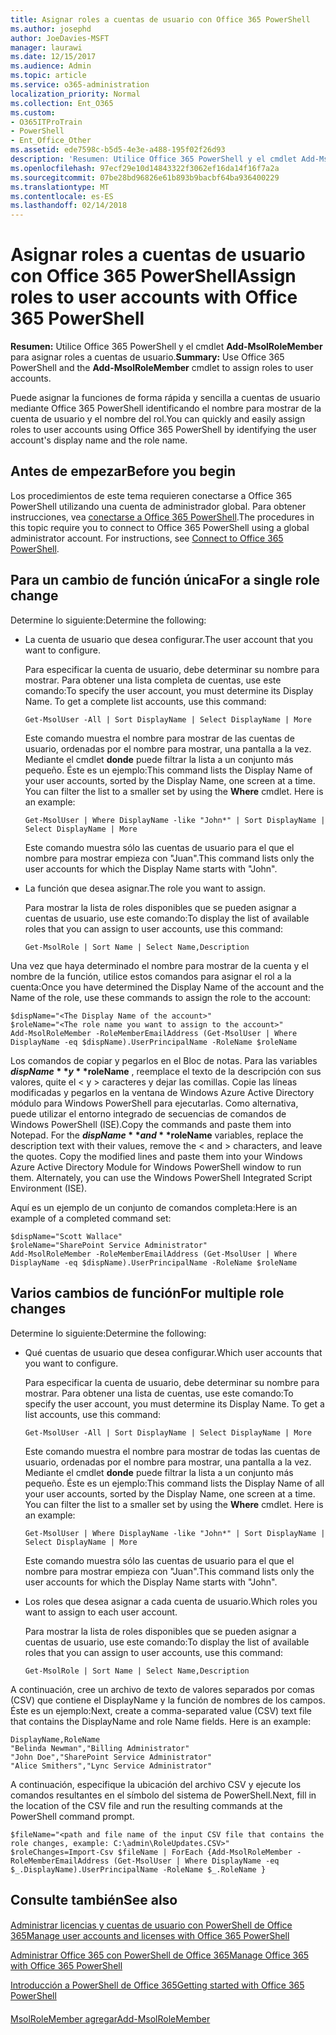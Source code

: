 ```yaml
---
title: Asignar roles a cuentas de usuario con Office 365 PowerShell
ms.author: josephd
author: JoeDavies-MSFT
manager: laurawi
ms.date: 12/15/2017
ms.audience: Admin
ms.topic: article
ms.service: o365-administration
localization_priority: Normal
ms.collection: Ent_O365
ms.custom:
- O365ITProTrain
- PowerShell
- Ent_Office_Other
ms.assetid: ede7598c-b5d5-4e3e-a488-195f02f26d93
description: 'Resumen: Utilice Office 365 PowerShell y el cmdlet Add-MsolRoleMember para asignar roles a cuentas de usuario.'
ms.openlocfilehash: 97ecf29e10d14843322f3062ef16da14f16f7a2a
ms.sourcegitcommit: 07be28bd96826e61b893b9bacbf64ba936400229
ms.translationtype: MT
ms.contentlocale: es-ES
ms.lasthandoff: 02/14/2018
---
```

# <a name="assign-roles-to-user-accounts-with-office-365-powershell"></a><span data-ttu-id="914a0-103">Asignar roles a cuentas de usuario con Office 365 PowerShell</span><span class="sxs-lookup"><span data-stu-id="914a0-103">Assign roles to user accounts with Office 365 PowerShell</span></span>

 <span data-ttu-id="914a0-104">**Resumen:** Utilice Office 365 PowerShell y el cmdlet **Add-MsolRoleMember** para asignar roles a cuentas de usuario.</span><span class="sxs-lookup"><span data-stu-id="914a0-104">**Summary:** Use Office 365 PowerShell and the **Add-MsolRoleMember** cmdlet to assign roles to user accounts.</span></span>
  
<span data-ttu-id="914a0-105">Puede asignar la funciones de forma rápida y sencilla a cuentas de usuario mediante Office 365 PowerShell identificando el nombre para mostrar de la cuenta de usuario y el nombre del rol.</span><span class="sxs-lookup"><span data-stu-id="914a0-105">You can quickly and easily assign roles to user accounts using Office 365 PowerShell by identifying the user account's display name and the role name.</span></span>
  
## <a name="before-you-begin"></a><span data-ttu-id="914a0-106">Antes de empezar</span><span class="sxs-lookup"><span data-stu-id="914a0-106">Before you begin</span></span>

<span data-ttu-id="914a0-p101">Los procedimientos de este tema requieren conectarse a Office 365 PowerShell utilizando una cuenta de administrador global. Para obtener instrucciones, vea [conectarse a Office 365 PowerShell](connect-to-office-365-powershell.md).</span><span class="sxs-lookup"><span data-stu-id="914a0-p101">The procedures in this topic require you to connect to Office 365 PowerShell using a global administrator account. For instructions, see [Connect to Office 365 PowerShell](connect-to-office-365-powershell.md).</span></span>
  
## <a name="for-a-single-role-change"></a><span data-ttu-id="914a0-109">Para un cambio de función única</span><span class="sxs-lookup"><span data-stu-id="914a0-109">For a single role change</span></span>

<span data-ttu-id="914a0-110">Determine lo siguiente:</span><span class="sxs-lookup"><span data-stu-id="914a0-110">Determine the following:</span></span>
  
- <span data-ttu-id="914a0-111">La cuenta de usuario que desea configurar.</span><span class="sxs-lookup"><span data-stu-id="914a0-111">The user account that you want to configure.</span></span>
    
    <span data-ttu-id="914a0-p102">Para especificar la cuenta de usuario, debe determinar su nombre para mostrar. Para obtener una lista completa de cuentas, use este comando:</span><span class="sxs-lookup"><span data-stu-id="914a0-p102">To specify the user account, you must determine its Display Name. To get a complete list accounts, use this command:</span></span>
    
  ```
  Get-MsolUser -All | Sort DisplayName | Select DisplayName | More
  ```

    <span data-ttu-id="914a0-p103">Este comando muestra el nombre para mostrar de las cuentas de usuario, ordenadas por el nombre para mostrar, una pantalla a la vez. Mediante el cmdlet **donde** puede filtrar la lista a un conjunto más pequeño. Éste es un ejemplo:</span><span class="sxs-lookup"><span data-stu-id="914a0-p103">This command lists the Display Name of your user accounts, sorted by the Display Name, one screen at a time. You can filter the list to a smaller set by using the **Where** cmdlet. Here is an example:</span></span>
    
  ```
  Get-MsolUser | Where DisplayName -like "John*" | Sort DisplayName | Select DisplayName | More
  ```

    <span data-ttu-id="914a0-117">Este comando muestra sólo las cuentas de usuario para el que el nombre para mostrar empieza con "Juan".</span><span class="sxs-lookup"><span data-stu-id="914a0-117">This command lists only the user accounts for which the Display Name starts with "John".</span></span>
    
- <span data-ttu-id="914a0-118">La función que desea asignar.</span><span class="sxs-lookup"><span data-stu-id="914a0-118">The role you want to assign.</span></span>
    
    <span data-ttu-id="914a0-119">Para mostrar la lista de roles disponibles que se pueden asignar a cuentas de usuario, use este comando:</span><span class="sxs-lookup"><span data-stu-id="914a0-119">To display the list of available roles that you can assign to user accounts, use this command:</span></span>
    
  ```
  Get-MsolRole | Sort Name | Select Name,Description
  ```

<span data-ttu-id="914a0-120">Una vez que haya determinado el nombre para mostrar de la cuenta y el nombre de la función, utilice estos comandos para asignar el rol a la cuenta:</span><span class="sxs-lookup"><span data-stu-id="914a0-120">Once you have determined the Display Name of the account and the Name of the role, use these commands to assign the role to the account:</span></span>
  
```
$dispName="<The Display Name of the account>"
$roleName="<The role name you want to assign to the account>"
Add-MsolRoleMember -RoleMemberEmailAddress (Get-MsolUser | Where DisplayName -eq $dispName).UserPrincipalName -RoleName $roleName
```

<span data-ttu-id="914a0-p104">Los comandos de copiar y pegarlos en el Bloc de notas. Para las variables **$dispName** y **$roleName** , reemplace el texto de la descripción con sus valores, quite el \< y > caracteres y dejar las comillas. Copie las líneas modificadas y pegarlos en la ventana de Windows Azure Active Directory módulo para Windows PowerShell para ejecutarlas. Como alternativa, puede utilizar el entorno integrado de secuencias de comandos de Windows PowerShell (ISE).</span><span class="sxs-lookup"><span data-stu-id="914a0-p104">Copy the commands and paste them into Notepad. For the **$dispName** and **$roleName** variables, replace the description text with their values, remove the \< and > characters, and leave the quotes. Copy the modified lines and paste them into your Windows Azure Active Directory Module for Windows PowerShell window to run them. Alternately, you can use the Windows PowerShell Integrated Script Environment (ISE).</span></span>
  
<span data-ttu-id="914a0-125">Aquí es un ejemplo de un conjunto de comandos completa:</span><span class="sxs-lookup"><span data-stu-id="914a0-125">Here is an example of a completed command set:</span></span>
  
```
$dispName="Scott Wallace"
$roleName="SharePoint Service Administrator"
Add-MsolRoleMember -RoleMemberEmailAddress (Get-MsolUser | Where DisplayName -eq $dispName).UserPrincipalName -RoleName $roleName
```

## <a name="for-multiple-role-changes"></a><span data-ttu-id="914a0-126">Varios cambios de función</span><span class="sxs-lookup"><span data-stu-id="914a0-126">For multiple role changes</span></span>

<span data-ttu-id="914a0-127">Determine lo siguiente:</span><span class="sxs-lookup"><span data-stu-id="914a0-127">Determine the following:</span></span>
  
- <span data-ttu-id="914a0-128">Qué cuentas de usuario que desea configurar.</span><span class="sxs-lookup"><span data-stu-id="914a0-128">Which user accounts that you want to configure.</span></span>
    
    <span data-ttu-id="914a0-p105">Para especificar la cuenta de usuario, debe determinar su nombre para mostrar. Para obtener una lista de cuentas, use este comando:</span><span class="sxs-lookup"><span data-stu-id="914a0-p105">To specify the user account, you must determine its Display Name. To get a list accounts, use this command:</span></span>
    
  ```
  Get-MsolUser -All | Sort DisplayName | Select DisplayName | More
  ```

    <span data-ttu-id="914a0-p106">Este comando muestra el nombre para mostrar de todas las cuentas de usuario, ordenadas por el nombre para mostrar, una pantalla a la vez. Mediante el cmdlet **donde** puede filtrar la lista a un conjunto más pequeño. Éste es un ejemplo:</span><span class="sxs-lookup"><span data-stu-id="914a0-p106">This command lists the Display Name of all your user accounts, sorted by the Display Name, one screen at a time. You can filter the list to a smaller set by using the **Where** cmdlet. Here is an example:</span></span>
    
  ```
  Get-MsolUser | Where DisplayName -like "John*" | Sort DisplayName | Select DisplayName | More
  ```

    <span data-ttu-id="914a0-134">Este comando muestra sólo las cuentas de usuario para el que el nombre para mostrar empieza con "Juan".</span><span class="sxs-lookup"><span data-stu-id="914a0-134">This command lists only the user accounts for which the Display Name starts with "John".</span></span>
    
- <span data-ttu-id="914a0-135">Los roles que desea asignar a cada cuenta de usuario.</span><span class="sxs-lookup"><span data-stu-id="914a0-135">Which roles you want to assign to each user account.</span></span>
    
    <span data-ttu-id="914a0-136">Para mostrar la lista de roles disponibles que se pueden asignar a cuentas de usuario, use este comando:</span><span class="sxs-lookup"><span data-stu-id="914a0-136">To display the list of available roles that you can assign to user accounts, use this command:</span></span>
    
  ```
  Get-MsolRole | Sort Name | Select Name,Description
  ```

<span data-ttu-id="914a0-p107">A continuación, cree un archivo de texto de valores separados por comas (CSV) que contiene el DisplayName y la función de nombres de los campos. Éste es un ejemplo:</span><span class="sxs-lookup"><span data-stu-id="914a0-p107">Next, create a comma-separated value (CSV) text file that contains the DisplayName and role Name fields. Here is an example:</span></span>
  
```
DisplayName,RoleName
"Belinda Newman","Billing Administrator"
"John Doe","SharePoint Service Administrator"
"Alice Smithers","Lync Service Administrator"
```

<span data-ttu-id="914a0-139">A continuación, especifique la ubicación del archivo CSV y ejecute los comandos resultantes en el símbolo del sistema de PowerShell.</span><span class="sxs-lookup"><span data-stu-id="914a0-139">Next, fill in the location of the CSV file and run the resulting commands at the PowerShell command prompt.</span></span>
  
```
$fileName="<path and file name of the input CSV file that contains the role changes, example: C:\admin\RoleUpdates.CSV>"
$roleChanges=Import-Csv $fileName | ForEach {Add-MsolRoleMember -RoleMemberEmailAddress (Get-MsolUser | Where DisplayName -eq $_.DisplayName).UserPrincipalName -RoleName $_.RoleName }

```

## <a name="see-also"></a><span data-ttu-id="914a0-140">Consulte también</span><span class="sxs-lookup"><span data-stu-id="914a0-140">See also</span></span>

#### 

[<span data-ttu-id="914a0-141">Administrar licencias y cuentas de usuario con PowerShell de Office 365</span><span class="sxs-lookup"><span data-stu-id="914a0-141">Manage user accounts and licenses with Office 365 PowerShell</span></span>](manage-user-accounts-and-licenses-with-office-365-powershell.md)
  
[<span data-ttu-id="914a0-142">Administrar Office 365 con PowerShell de Office 365</span><span class="sxs-lookup"><span data-stu-id="914a0-142">Manage Office 365 with Office 365 PowerShell</span></span>](manage-office-365-with-office-365-powershell.md)
  
[<span data-ttu-id="914a0-143">Introducción a PowerShell de Office 365</span><span class="sxs-lookup"><span data-stu-id="914a0-143">Getting started with Office 365 PowerShell</span></span>](getting-started-with-office-365-powershell.md)
#### 

[<span data-ttu-id="914a0-144">MsolRoleMember agregar</span><span class="sxs-lookup"><span data-stu-id="914a0-144">Add-MsolRoleMember</span></span>](https://msdn.microsoft.com/library/dn194120.aspx)

